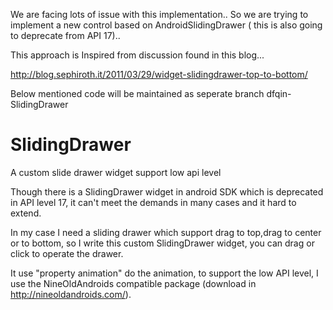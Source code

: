We are facing lots of issue with this implementation.. So we are trying to implement a new control based on AndroidSlidingDrawer ( this is also going to deprecate from API 17)..

This approach is Inspired from discussion found in this blog...

http://blog.sephiroth.it/2011/03/29/widget-slidingdrawer-top-to-bottom/


Below mentioned code will be maintained as seperate branch dfqin-SlidingDrawer

SlidingDrawer
=============

A custom slide drawer widget support low api level 

Though there is a SlidingDrawer widget in android SDK which is  deprecated in API level 17, it can't meet the demands in 
many cases and it hard to extend.  

In my case I need a sliding drawer which support drag to top,drag to center or to bottom, so I write this custom 
SlidingDrawer widget, you can drag or click to operate the drawer.

It use "property animation"  do the animation, to support the low API level, I use the NineOldAndroids compatible 
package (download in http://nineoldandroids.com/).


